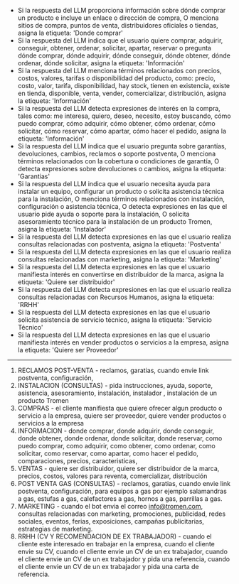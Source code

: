 - Si la respuesta del LLM proporciona información sobre dónde comprar un producto e incluye un enlace o dirección de compra, O menciona sitios de compra, puntos de venta, distribuidores oficiales o tiendas, asigna la etiqueta: 'Donde comprar'
- Si la respuesta del LLM indica que el usuario quiere comprar, adquirir, conseguir, obtener, ordenar, solicitar, apartar, reservar o pregunta dónde comprar, dónde adquirir, dónde conseguir, dónde obtener, dónde ordenar, dónde solicitar, asigna la etiqueta: 'Información'
- Si la respuesta del LLM menciona términos relacionados con precios, costos, valores, tarifas o disponibilidad del producto, como: precio, costo, valor, tarifa, disponibilidad, hay stock, tienen en existencia, existe en tienda, disponible, venta, vender, comercializar, distribución, asigna la etiqueta: 'Información'
- Si la respuesta del LLM detecta expresiones de interés en la compra, tales como: me interesa, quiero, deseo, necesito, estoy buscando, cómo puedo comprar, cómo adquirir, cómo obtener, cómo ordenar, cómo solicitar, cómo reservar, cómo apartar, cómo hacer el pedido, asigna la etiqueta: 'Información'
- Si la respuesta del LLM indica que el usuario pregunta sobre garantías, devoluciones, cambios, reclamos o soporte postventa, O menciona términos relacionados con la cobertura o condiciones de garantía, O detecta expresiones sobre devoluciones o cambios, asigna la etiqueta: 'Garantias'
- Si la respuesta del LLM indica que el usuario necesita ayuda para instalar un equipo, configurar un producto o solicita asistencia técnica para la instalación, O menciona términos relacionados con instalación, configuración o asistencia técnica, O detecta expresiones en las que el usuario pide ayuda o soporte para la instalación, O solicita asesoramiento técnico para la instalación de un producto Tromen, asigna la etiqueta: 'Instalador'
- Si la respuesta del LLM detecta expresiones en las que el usuario realiza consultas relacionadas con postventa, asigna la etiqueta: 'Postventa'
- Si la respuesta del LLM detecta expresiones en las que el usuario realiza consultas relacionadas con marketing, asigna la etiqueta: 'Marketing'
- Si la respuesta del LLM detecta expresiones en las que el usuario manifiesta interés en convertirse en distribuidor de la marca, asigna la etiqueta: 'Quiere ser distribuidor'
- Si la respuesta del LLM detecta expresiones en las que el usuario realiza consultas relacionadas con Recursos Humanos, asigna la etiqueta: 'RRHH'
- Si la respuesta del LLM detecta expresiones en las que el usuario solicita asistencia de servicio técnico, asigna la etiqueta: 'Servicio Técnico'
- Si la respuesta del LLM detecta expresiones en las que el usuario manifiesta interés en vender productos o servicios a la empresa, asigna la etiqueta: 'Quiere ser Proveedor'

---

1. RECLAMOS POST-VENTA	- reclamos, garatias, cuando envie link postventa, configuración,   	
2. INSTALACION (CONSULTAS) - pida instrucciones, ayuda, soporte, asistencia, asesoramiento, instalación, instalador , instalación de un producto Tromen
3. COMPRAS	- el cliente manifiesta que quiere ofrecer algun producto o servicio a la empresa, quiere ser proveedor, quiere vender productos o servicios a la empresa
4. INFORMACION	- donde comprar, donde adquirir, donde conseguir, donde obtener, donde ordenar, donde solicitar, donde reservar, como puedo comprar, como adquirir, como obtener, como ordenar, como solicitar, como reservar, como apartar, como hacer el pedido, comparaciones, precios, caracteristicas, 	
5. VENTAS	- quiere ser distribuidor, quiere ser distribuidor de la marca, precios, costos, valores para reventa, comercializar, distribución	
6. POST VENTA GAS (CONSULTAS) - reclamos, garatias, cuando envie link postventa, configuración, para equipos a gas por ejemplo salamandras a gas, estufas a gas, calefactores a gas, hornos a gas, parrillas a gas.
7. MARKETING	- cuando el bot envia el correo info@tromen.com, consultas relacionadas con marketing, promociones, publicidad, redes sociales, eventos, ferias, exposiciones, campañas publicitarias, estrategias de marketing.
8. RRHH (CV Y RECOMENDACION DE EX TRABAJADOR) - cuando el cliente este interesado en trabajar en la empresa, cuando el cliente envie su CV, cuando el cliente envie un CV de un ex trabajador, cuando el cliente envie un CV de un ex trabajador y pida una referencia, cuando el cliente envie un CV de un ex trabajador y pida una carta de referencia.
